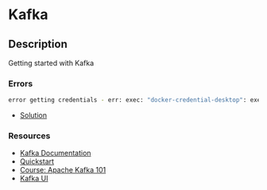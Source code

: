 # Kafka

## Description
Getting started with Kafka

### Errors
```bash
error getting credentials - err: exec: "docker-credential-desktop": executable file not found in $PATH, out: ``
```
- [Solution](https://cri.dev/posts/2020-07-06-How-to-solve-Docker-docker-credential-desktop-not-installed-or-not-available-in-PATH/)

### Resources
- [Kafka Documentation](https://kafka.apache.org/documentation/)
- [Quickstart](https://kafka.apache.org/quickstart)
- [Course: Apache Kafka 101](https://developer.confluent.io/learn-kafka/apache-kafka/events/)
- [Kafka UI](https://github.com/provectus/kafka-ui)


